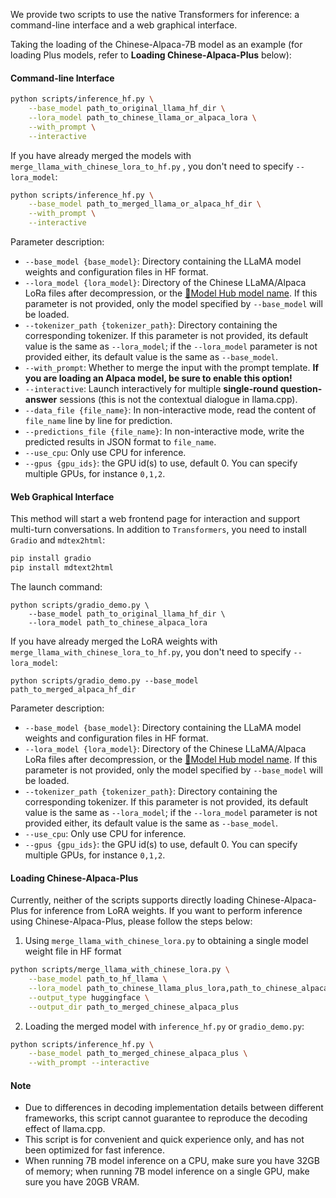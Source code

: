We provide two scripts to use the native Transformers for inference: a command-line interface and a web graphical interface.

Taking the loading of the Chinese-Alpaca-7B model as an example (for loading Plus models, refer to **Loading Chinese-Alpaca-Plus** below):

#### Command-line Interface

```bash
python scripts/inference_hf.py \
    --base_model path_to_original_llama_hf_dir \
    --lora_model path_to_chinese_llama_or_alpaca_lora \
    --with_prompt \
    --interactive
```

If you have already merged the models with `merge_llama_with_chinese_lora_to_hf.py` , you don't need to specify `--lora_model`:

```bash
python scripts/inference_hf.py \
    --base_model path_to_merged_llama_or_alpaca_hf_dir \
    --with_prompt \
    --interactive
```

Parameter description:

- `--base_model {base_model}`: Directory containing the LLaMA model weights and configuration files in HF format.
- `--lora_model {lora_model}`: Directory of the Chinese LLaMA/Alpaca LoRa files after decompression, or the [🤗Model Hub model name](https://github.com/ymcui/Chinese-LLaMA-Alpaca/blob/main/README_EN.md#model-hub). If this parameter is not provided, only the model specified by `--base_model` will be loaded.
- `--tokenizer_path {tokenizer_path}`: Directory containing the corresponding tokenizer. If this parameter is not provided, its default value is the same as `--lora_model`; if the `--lora_model` parameter is not provided either, its default value is the same as `--base_model`.
- `--with_prompt`: Whether to merge the input with the prompt template. **If you are loading an Alpaca model, be sure to enable this option!**
- `--interactive`: Launch interactively for multiple **single-round question-answer** sessions (this is not the contextual dialogue in llama.cpp).
- `--data_file {file_name}`: In non-interactive mode, read the content of `file_name` line by line for prediction.
- `--predictions_file {file_name}`: In non-interactive mode, write the predicted results in JSON format to `file_name`.
- `--use_cpu`: Only use CPU for inference.
- `--gpus {gpu_ids}`: the GPU id(s) to use, default 0. You can specify multiple GPUs, for instance `0,1,2`.

#### Web Graphical Interface

This method will start a web frontend page for interaction and support multi-turn conversations. In addition to `Transformers`, you need to install `Gradio` and `mdtex2html`:

```bash
pip install gradio
pip install mdtext2html
```

The launch command:

```
python scripts/gradio_demo.py \
	--base_model path_to_original_llama_hf_dir \
	--lora_model path_to_chinese_alpaca_lora
```

If you have already merged the LoRA weights with `merge_llama_with_chinese_lora_to_hf.py`, you don't need to specify `--lora_model`:

```
python scripts/gradio_demo.py --base_model path_to_merged_alpaca_hf_dir 
```

Parameter description:

* `--base_model {base_model}`: Directory containing the LLaMA model weights and configuration files in HF format.
* `--lora_model {lora_model}`: Directory of the Chinese LLaMA/Alpaca LoRa files after decompression, or the [🤗Model Hub model name](https://github.com/ymcui/Chinese-LLaMA-Alpaca/blob/main/README_EN.md#model-hub). If this parameter is not provided, only the model specified by `--base_model` will be loaded.
* `--tokenizer_path {tokenizer_path}`: Directory containing the corresponding tokenizer. If this parameter is not provided, its default value is the same as `--lora_model`; if the `--lora_model` parameter is not provided either, its default value is the same as `--base_model`.
* `--use_cpu`: Only use CPU for inference.
* `--gpus {gpu_ids}`: the GPU id(s) to use, default 0. You can specify multiple GPUs, for instance `0,1,2`.

#### Loading Chinese-Alpaca-Plus

Currently, neither of the scripts supports directly loading Chinese-Alpaca-Plus for inference from LoRA weights. If you want to perform inference using Chinese-Alpaca-Plus, please follow the steps below:

1. Using `merge_llama_with_chinese_lora.py` to obtaining a single model weight file in HF format
```bash
python scripts/merge_llama_with_chinese_lora.py \
    --base_model path_to_hf_llama \
    --lora_model path_to_chinese_llama_plus_lora,path_to_chinese_alpaca_plus_lora \
    --output_type huggingface \
    --output_dir path_to_merged_chinese_alpaca_plus
```
2. Loading the merged model with `inference_hf.py` or `gradio_demo.py`:
```bash
python scripts/inference_hf.py \
    --base_model path_to_merged_chinese_alpaca_plus \
    --with_prompt --interactive
```

#### Note

- Due to differences in decoding implementation details between different frameworks, this script cannot guarantee to reproduce the decoding effect of llama.cpp.
- This script is for convenient and quick experience only, and has not been optimized for fast inference.
- When running 7B model inference on a CPU, make sure you have 32GB of memory; when running 7B model inference on a single GPU, make sure you have 20GB VRAM.